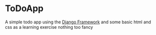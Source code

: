 # ToDoApp

A simple todo app using the [Django Framework](https://www.djangoproject.com/) and some basic html and css as a learning exercise nothing too fancy
